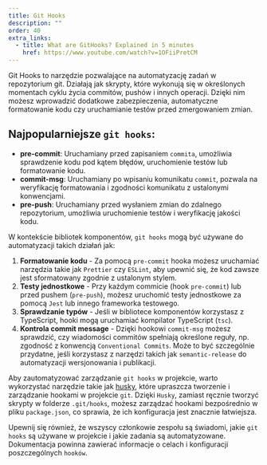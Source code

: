 ```yaml
---
title: Git Hooks
description: ""
order: 40
extra_links:
  - title: What are GitHooks? Explained in 5 minutes
    href: https://www.youtube.com/watch?v=1OFiiPretCM
---
```


Git Hooks to narzędzie pozwalające na automatyzację zadań w repozytorium git. Działają jak skrypty, które wykonują się w określonych momentach cyklu życia commitów, pushów i innych operacji. Dzięki nim możesz wprowadzić dodatkowe zabezpieczenia, automatyczne formatowanie kodu czy uruchamianie testów przed zmergowaniem zmian.

## Najpopularniejsze `git hooks`:

- **pre-commit**: Uruchamiany przed zapisaniem `commita`, umożliwia sprawdzenie kodu pod kątem błędów, uruchomienie testów lub formatowanie kodu.
- **commit-msg**: Uruchamiany po wpisaniu komunikatu `commit`, pozwala na weryfikację formatowania i zgodności komunikatu z ustalonymi konwencjami.
- **pre-push**: Uruchamiany przed wysłaniem zmian do zdalnego repozytorium, umożliwia uruchomienie testów i weryfikację jakości kodu.

W kontekście bibliotek komponentów, `git hooks` mogą być używane do automatyzacji takich działań jak:

1. **Formatowanie kodu** - Za pomocą `pre-commit` hooka możesz uruchamiać narzędzia takie jak `Prettier` czy `ESLint`, aby upewnić się, że kod zawsze jest sformatowany zgodnie z ustalonym stylem.
2. **Testy jednostkowe** - Przy każdym commicie (hook `pre-commit`) lub przed pushem (`pre-push`), możesz uruchomić testy jednostkowe za pomocą `Jest` lub innego frameworka testowego.
3. **Sprawdzanie typów** - Jeśli w bibliotece komponentów korzystasz z TypeScript, hooki mogą uruchamiać kompilator TypeScript (`tsc`).
4. **Kontrola commit message** - Dzięki hookowi `commit-msg` możesz sprawdzić, czy wiadomości commitów spełniają określone reguły, np. zgodność z konwencją `Conventional Commits`. Może to być szczególnie przydatne, jeśli korzystasz z narzędzi takich jak `semantic-release` do automatyzacji wersjonowania i publikacji.

Aby zautomatyzować zarządzanie `git hooks` w projekcie, warto wykorzystać narzędzie takie jak [husky](https://github.com/typicode/husky), które upraszcza tworzenie i zarządzanie hookami w projekcie `git`. Dzięki `Husky`, zamiast ręcznie tworzyć skrypty w folderze `.git/hooks`, możesz zarządzać hookami bezpośrednio w pliku `package.json`, co sprawia, że ich konfiguracja jest znacznie łatwiejsza.

Upewnij się również, że wszyscy członkowie zespołu są świadomi, jakie `git hooks` są używane w projekcie i jakie zadania są automatyzowane. Dokumentacja powinna zawierać informacje o celach i konfiguracji poszczególnych `hooków`.

